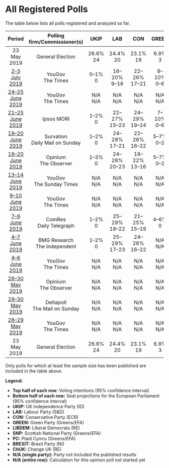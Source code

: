 # All Registered Polls

The table below lists all polls registered and analyzed so far.

| Period     | Polling firm/Commissioner(s) | UKIP | LAB | CON | GREEN | LIBDEM | SNP | PC | BREXIT | ChUK |
|:----------:|:----------------------------:|:--:|:--:|:--:|:--:|:--:|:--:|:--:|:--:|:--:|
| 23 May 2019 | General Election | 26.6% <br> 24 | 24.4% <br> 20 | 23.1% <br> 19 | 6.9% <br> 3 | 6.6% <br> 1 | 2.4% <br> 2 | 0.7% <br> 1 | 0.0% <br> 0 | 0.0% <br> 0 |
| [2–3 July 2019](2019-07-03-YouGov.html) | YouGov <br> The Times | 0–1% <br> 0 | 16–20% <br> 9–16 | 22–26% <br> 17–21 | 8–10% <br> 0–6 | 18–22% <br> 11–15 | 3–5% <br> 3 | 1–2% <br> 0–1 | 21–25% <br> 16–18 | 0–1% <br> 0 |
| [24–25 June 2019](2019-06-25-YouGov.html) | YouGov <br> The Times | N/A <br> N/A | N/A <br> N/A | N/A <br> N/A | N/A <br> N/A | N/A <br> N/A | N/A <br> N/A | N/A <br> N/A | N/A <br> N/A | N/A <br> N/A |
| [21–25 June 2019](2019-06-25-IpsosMORI.html) | Ipsos MORI | 1–2% <br> 0 | 22–27% <br> 15–23 | 24–29% <br> 19–24 | 7–10% <br> 0–6 | 20–25% <br> 12–22 | 3–5% <br> 2–3 | 1–2% <br> 0–2 | 10–14% <br> 6–10 | 0–1% <br> 0 |
| [19–20 June 2019](2019-06-20-Survation.html) | Survation <br> Daily Mail on Sunday | 1–2% <br> 0 | 24–28% <br> 17–21 | 22–26% <br> 16–22 | 5–7% <br> 0–2 | 16–20% <br> 10–14 | 2–4% <br> 2–3 | 1–2% <br> 1 | 18–22% <br> 14–18 | 1–2% <br> 0 |
| [19–20 June 2019](2019-06-20-Opinium.html) | Opinium <br> The Observer | 1–3% <br> 0 | 24–28% <br> 20–23 | 18–22% <br> 13–16 | 5–7% <br> 0–2 | 14–18% <br> 9–13 | 3–5% <br> 3–4 | 1–2% <br> 0–1 | 21–25% <br> 18–21 | 1–2% <br> 0 |
| [13–14 June 2019](2019-06-14-YouGov.html) | YouGov <br> The Sunday Times | N/A <br> N/A | N/A <br> N/A | N/A <br> N/A | N/A <br> N/A | N/A <br> N/A | N/A <br> N/A | N/A <br> N/A | N/A <br> N/A | N/A <br> N/A |
| [9–10 June 2019](2019-06-10-YouGov.html) | YouGov <br> The Times | N/A <br> N/A | N/A <br> N/A | N/A <br> N/A | N/A <br> N/A | N/A <br> N/A | N/A <br> N/A | N/A <br> N/A | N/A <br> N/A | N/A <br> N/A |
| [7–9 June 2019](2019-06-09-ComRes.html) | ComRes <br> Daily Telegraph | 1–2% <br> 0 | 25–29% <br> 18–22 | 21–25% <br> 15–19 | 4–6% <br> 0 | 15–19% <br> 9–14 | 2–4% <br> 2–3 | 1–2% <br> 1 | 20–24% <br> 17–19 | 1–2% <br> 0 |
| [4–7 June 2019](2019-06-07-BMGResearch.html) | BMG Research <br> The Independent | 1–2% <br> 0 | 25–29% <br> 17–23 | 24–28% <br> 16–22 | N/A <br> N/A | 15–19% <br> 8–13 | N/A <br> N/A | N/A <br> N/A | 16–20% <br> 10–14 | N/A <br> N/A |
| [4–6 June 2019](2019-06-06-YouGov.html) | YouGov <br> The Times | N/A <br> N/A | N/A <br> N/A | N/A <br> N/A | N/A <br> N/A | N/A <br> N/A | N/A <br> N/A | N/A <br> N/A | N/A <br> N/A | N/A <br> N/A |
| [28–30 May 2019](2019-05-30-Opinium.html) | Opinium <br> The Observer | N/A <br> N/A | N/A <br> N/A | N/A <br> N/A | N/A <br> N/A | N/A <br> N/A | N/A <br> N/A | N/A <br> N/A | N/A <br> N/A | N/A <br> N/A |
| [29–30 May 2019](2019-05-30-Deltapoll.html) | Deltapoll <br> The Mail on Sunday | N/A <br> N/A | N/A <br> N/A | N/A <br> N/A | N/A <br> N/A | N/A <br> N/A | N/A <br> N/A | N/A <br> N/A | N/A <br> N/A | N/A <br> N/A |
| [28–29 May 2019](2019-05-29-YouGov.html) | YouGov <br> The Times | N/A <br> N/A | N/A <br> N/A | N/A <br> N/A | N/A <br> N/A | N/A <br> N/A | N/A <br> N/A | N/A <br> N/A | N/A <br> N/A | N/A <br> N/A |
| 23 May 2019 | General Election | 26.6% <br> 24 | 24.4% <br> 20 | 23.1% <br> 19 | 6.9% <br> 3 | 6.6% <br> 1 | 2.4% <br> 2 | 0.7% <br> 1 | 0.0% <br> 0 | 0.0% <br> 0 |

Only polls for which at least the sample size has been published are included in the table above.

**Legend:**
+ **Top half of each row:** Voting intentions (95% confidence interval)
+ **Bottom half of each row:** Seat projections for the European Parliament (95% confidence interval)
+ **UKIP:** UK Independence Party (ID)
+ **LAB:** Labour Party (S&D)
+ **CON:** Conservative Party (ECR)
+ **GREEN:** Green Party (Greens/EFA)
+ **LIBDEM:** Liberal Democrats (RE)
+ **SNP:** Scottish National Party (Greens/EFA)
+ **PC:** Plaid Cymru (Greens/EFA)
+ **BREXIT:** Brexit Party (NI)
+ **ChUK:** Change UK (RE)
+ **N/A (single party):** Party not included the published results
+ **N/A (entire row):** Calculation for this opinion poll not started yet

